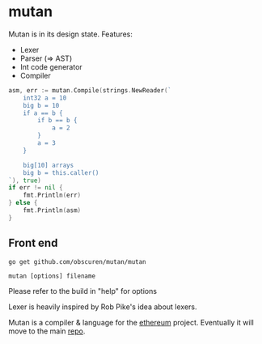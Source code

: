 mutan
=====

Mutan is in its design state. Features:

* Lexer
* Parser (=> AST)
* Int code generator
* Compiler

```go
asm, err := mutan.Compile(strings.NewReader(`
	int32 a = 10
	big b = 10
	if a == b {
		if b == b {
			a = 2
		}
		a = 3
	}

	big[10] arrays
	big b = this.caller()
`), true)
if err != nil {
	fmt.Println(err)
} else {
	fmt.Println(asm)
}
```

## Front end

`go get github.com/obscuren/mutan/mutan`

`mutan [options] filename`

Please refer to the build in "help" for options

Lexer is heavily inspired by Rob Pike's idea about lexers.

Mutan is a compiler & language for the [ethereum](http://ethereum.org) project.
Eventually it will move to the main [repo](https://github.com/ethereum).
